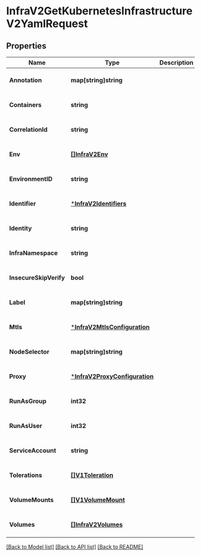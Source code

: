 # InfraV2GetKubernetesInfrastructureV2YamlRequest

## Properties
Name | Type | Description | Notes
------------ | ------------- | ------------- | -------------
**Annotation** | **map[string]string** |  | [optional] [default to null]
**Containers** | **string** |  | [optional] [default to null]
**CorrelationId** | **string** |  | [optional] [default to null]
**Env** | [**[]InfraV2Env**](infra_v2.Env.md) |  | [optional] [default to null]
**EnvironmentID** | **string** |  | [optional] [default to null]
**Identifier** | [***InfraV2Identifiers**](infra_v2.Identifiers.md) |  | [optional] [default to null]
**Identity** | **string** |  | [optional] [default to null]
**InfraNamespace** | **string** |  | [optional] [default to null]
**InsecureSkipVerify** | **bool** |  | [optional] [default to null]
**Label** | **map[string]string** |  | [optional] [default to null]
**Mtls** | [***InfraV2MtlsConfiguration**](infra_v2.MTLSConfiguration.md) |  | [optional] [default to null]
**NodeSelector** | **map[string]string** |  | [optional] [default to null]
**Proxy** | [***InfraV2ProxyConfiguration**](infra_v2.ProxyConfiguration.md) |  | [optional] [default to null]
**RunAsGroup** | **int32** |  | [optional] [default to null]
**RunAsUser** | **int32** |  | [optional] [default to null]
**ServiceAccount** | **string** |  | [optional] [default to null]
**Tolerations** | [**[]V1Toleration**](v1.Toleration.md) |  | [optional] [default to null]
**VolumeMounts** | [**[]V1VolumeMount**](v1.VolumeMount.md) |  | [optional] [default to null]
**Volumes** | [**[]InfraV2Volumes**](infra_v2.Volumes.md) |  | [optional] [default to null]

[[Back to Model list]](../README.md#documentation-for-models) [[Back to API list]](../README.md#documentation-for-api-endpoints) [[Back to README]](../README.md)

